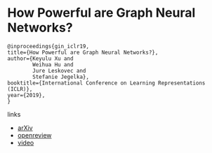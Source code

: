 # How Powerful are Graph Neural Networks?

```
@inproceedings{gin_iclr19,    
title={How Powerful are Graph Neural Networks?},    
author={Keyulu Xu and
        Weihua Hu and
        Jure Leskovec and
        Stefanie Jegelka},    
booktitle={International Conference on Learning Representations (ICLR)},    
year={2019},    
}
```

links
- [arXiv](https://arxiv.org/abs/1810.00826)
- [openreview](https://openreview.net/forum?id=ryGs6iA5Km)
- [video](https://www.youtube.com/watch?v=USfNJNePDKQ)
